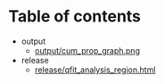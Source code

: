 # Table of contents

* output
  * [output/cum_prop_graph.png](output/cum_prop_graph.png)
* release
  * [release/qfit_analysis_region.html](release/qfit_analysis_region.html)